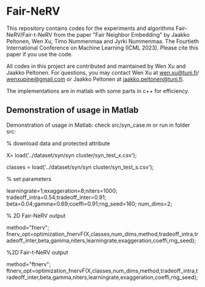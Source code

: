 # Fair-NeRV
This repository contains codes for the experiments and algorithms Fair-NeRV/Fair-t-NeRV from the paper "Fair Neighbor Embedding" by Jaakko Peltonen, Wen Xu, Timo Nummenmaa and Jyrki Nummenmaa. The Fourtieth International Conference on Machine Learning (ICML 2023). Please cite this paper if you use the code.

All codes in this project are contributed and maintained by Wen Xu and Jaakko Peltonen. For questions, you may contact Wen Xu at wen.xu@tuni.fi/ wenxupine@gmail.com or Jaakko Peltonen at jaakko.peltonen@tuni.fi.

The implementations are in matlab with some parts in c++ for efficiency.

## Demonstration of usage in Matlab
Demonstration of usage in Matlab: check src/syn_case.m or run in folder src:

% download data and protected attribute

X= load('../dataset/syn/syn cluster/syn_test_x.csv');  

classes = load('../dataset/syn/syn cluster/syn_test_s.csv'); 

% set parameters

learningrate=1;exaggeration=8;niters=1000;
tradeoff_intra=0.54;tradeoff_inter=0.91;
beta=0.04;gamma=0.69;coeffi=0.91;rng_seed=160; num_dims=2; 


% 2D Fair-NeRV output

method="fnerv";
fnerv_opt=optimization_fnervF(X,classes,num_dims,method,tradeoff_intra,tradeoff_inter,beta,gamma,niters,learningrate,exaggeration,coeffi,rng_seed);

%2D Fair-t-NeRV output

method="ftnerv";
ftnerv_opt=optimization_fnervF(X,classes,num_dims,method,tradeoff_intra,tradeoff_inter,beta,gamma,niters,learningrate,exaggeration,coeffi,rng_seed);




